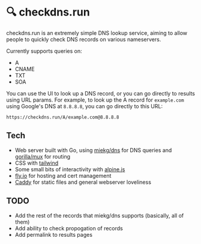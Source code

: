 # :mag: checkdns.run

checkdns.run is an extremely simple DNS lookup service, aiming to allow people to quickly
check DNS records on various nameservers.

Currently supports queries on:
* A
* CNAME
* TXT
* SOA

You can use the UI to look up a DNS record, or you can go directly to results using URL params. 
For example, to look up the A record for `example.com` using Google's DNS at `8.8.8.8`, you can go directly
to this URL:

`https://checkdns.run/A/example.com@8.8.8.8`

## Tech

* Web server built with Go, using [miekg/dns](https://github.com/miekg/dns) for DNS queries 
and [gorilla/mux](https://github.com/gorilla/mux) for routing
* CSS with [tailwind](https://tailwindcss.com/)
* Some small bits of interactivity with [alpine.js](https://alpinejs.dev/)
* [fly.io](https://fly.io/) for hosting and cert management
* [Caddy](https://caddyserver.com/) for static files and general webserver loveliness

## TODO

* Add the rest of the records that miekg/dns supports (basically, all of them)
* Add ability to check propogation of records
* Add permalink to results pages


